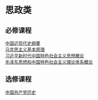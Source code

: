 # 思政类

## 必修课程

[中国近现代史纲要](./history_of_modern_china.md)<br/>
[马克思主义基本原理](./marxist_principles/index.md)<br/>
[习近平新时代中国特色社会主义思想概论](./xi_jinping_thought.md)<br/>
[毛泽东思想和中国特色社会主义理论体系概论](./mao_and_socialism_theory.md)

## 选修课程

[中国共产党历史](./history_of_CPC.md)